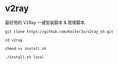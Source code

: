 # v2ray
最好用的 V2Ray 一键安装脚本 &amp; 管理脚本

```
git clone https://github.com/KeiferJu/v2ray_sh.git

cd v2ray

chmod +x install.sh

./install.sh local
```
